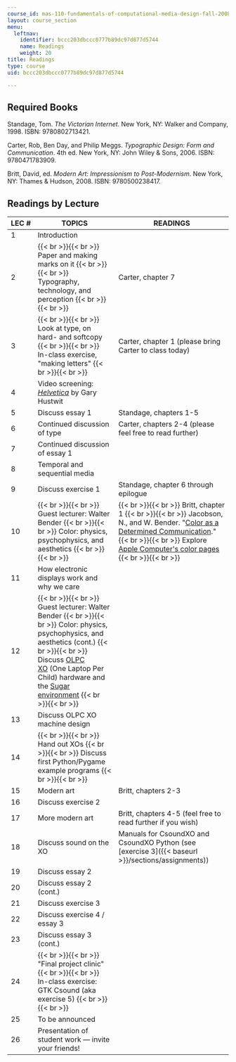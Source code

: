 ```yaml
---
course_id: mas-110-fundamentals-of-computational-media-design-fall-2008
layout: course_section
menu:
  leftnav:
    identifier: bccc203dbccc0777b89dc97d877d5744
    name: Readings
    weight: 20
title: Readings
type: course
uid: bccc203dbccc0777b89dc97d877d5744

---
```


Required Books
--------------

Standage, Tom. _The Victorian Internet_. New York, NY: Walker and Company, 1998. ISBN: 9780802713421.

Carter, Rob, Ben Day, and Philip Meggs. _Typographic Design: Form and Communication_. 4th ed. New York, NY: John Wiley & Sons, 2006. ISBN: 9780471783909.

Britt, David, ed. _Modern Art: Impressionism to Post-Modernism_. New York, NY: Thames & Hudson, 2008. ISBN: 9780500238417.

Readings by Lecture
-------------------

| LEC # | TOPICS | READINGS |
| --- | --- | --- |
| 1 | Introduction | &nbsp; |
| 2 |  {{< br >}}{{< br >}} Paper and making marks on it {{< br >}}{{< br >}} Typography, technology, and perception {{< br >}}{{< br >}}  | Carter, chapter 7 |
| 3 |  {{< br >}}{{< br >}} Look at type, on hard- and softcopy {{< br >}}{{< br >}} In-class exercise, "making letters" {{< br >}}{{< br >}}  | Carter, chapter 1 (please bring Carter to class today) |
| 4 | Video screening: [_Helvetica_](http://www.imdb.com/title/tt0847817/) by Gary Hustwit | &nbsp; |
| 5 | Discuss essay 1 | Standage, chapters 1-5 |
| 6 | Continued discussion of type | Carter, chapters 2-4 (please feel free to read further) |
| 7 | Continued discussion of essay 1 | &nbsp; |
| 8 | Temporal and sequential media | &nbsp; |
| 9 | Discuss exercise 1 | Standage, chapter 6 through epilogue |
| 10 |  {{< br >}}{{< br >}} Guest lecturer: Walter Bender {{< br >}}{{< br >}} Color: physics, psychophysics, and aesthetics {{< br >}}{{< br >}}  |  {{< br >}}{{< br >}} Britt, chapter 1 {{< br >}}{{< br >}} Jacobson, N., and W. Bender. "[Color as a Determined Communication](http://ieeexplore.ieee.org/xpl/freeabs_all.jsp?arnumber=5387199)." {{< br >}}{{< br >}} Explore [Apple Computer's color pages](http://web.archive.org/web/20101220202550/http://www.apple.com/pro/color/) {{< br >}}{{< br >}}  |
| 11 | How electronic displays work and why we care | &nbsp; |
| 12 |  {{< br >}}{{< br >}} Guest lecturer: Walter Bender {{< br >}}{{< br >}} Color: physics, psychophysics, and aesthetics (cont.) {{< br >}}{{< br >}} Discuss [OLPC XO](http://www.laptop.org/) (One Laptop Per Child) hardware and the [Sugar environment](http://wiki.laptop.org/go/Category:Sugar) {{< br >}}{{< br >}}  | &nbsp; |
| 13 | Discuss OLPC XO machine design | &nbsp; |
| 14 |  {{< br >}}{{< br >}} Hand out XOs {{< br >}}{{< br >}} Discuss first Python/Pygame example programs {{< br >}}{{< br >}}  | &nbsp; |
| 15 | Modern art | Britt, chapters 2-3 |
| 16 | Discuss exercise 2 | &nbsp; |
| 17 | More modern art | Britt, chapters 4-5 (feel free to read further if you wish) |
| 18 | Discuss sound on the XO | Manuals for CsoundXO and CsoundXO Python (see [exercise 3]({{< baseurl >}}/sections/assignments)) |
| 19 | Discuss essay 2 | &nbsp; |
| 20 | Discuss essay 2 (cont.) | &nbsp; |
| 21 | Discuss exercise 3 | &nbsp; |
| 22 | Discuss exercise 4 / essay 3 | &nbsp; |
| 23 | Discuss essay 3 (cont.) | &nbsp; |
| 24 |  {{< br >}}{{< br >}} "Final project clinic" {{< br >}}{{< br >}} In-class exercise: GTK Csound (aka exercise 5) {{< br >}}{{< br >}}  | &nbsp; |
| 25 | To be announced | &nbsp; |
| 26 | Presentation of student work — invite your friends! |